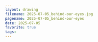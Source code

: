 ```yaml
---
layout: drawing
filename: 2025-07-05_behind-our-eyes.jpg
pagename: 2025-07-05_behind-our-eyes
date: 2025-07-05
favorite: true
tags:
---
```

